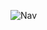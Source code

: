 ![Nav](https://github.com/JeanVince/Quiz-SSMT/assets/143023546/6755d766-ddd3-4d46-b61a-eafffc2b01de)
